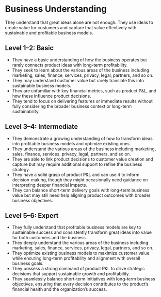 # Business Understanding

They understand that great ideas alone are not enough. They use ideas to create value for customers and capture that value effectively with sustainable and profitable business models. 


## Level 1–2: Basic
- They have a basic understanding of how the business operates but rarely connects product ideas with long-term profitability.
- They seek to learn about the various areas of the business including marketing, sales, finance, services, privacy, legal, partners, and so on.
- They may understand customer value but rarely translate this into sustainable business models.
- They are unfamiliar with key financial metrics, such as product P&L, and how these influence product decisions.
- They tend to focus on delivering features or immediate results without fully considering the broader business context or long-term sustainability.


## Level 3–4: Intermediate
- They demonstrate a growing understanding of how to transform ideas into profitable business models and optimize existing ones.
- They understand the various areas of the business including marketing, sales, finance, services, privacy, legal, partners, and so on.
- They are able to link product decisions to customer value creation and capture but may require additional support to refine the business strategy.
- They have a solid grasp of product P&L and can use it to inform decision-making, though they might occasionally need guidance on interpreting deeper financial impacts.
- They can balance short-term delivery goals with long-term business value but may still need help aligning product outcomes with broader business objectives.


## Level 5–6: Expert
- They fully understand that profitable business models are key to sustainable success and consistently transform great ideas into value for both customers and the business.
- They deeply understand the various areas of the business including marketing, sales, finance, services, privacy, legal, partners, and so on.
- They optimize existing business models to maximize customer value while ensuring long-term profitability and alignment with overall business goals.
- They possess a strong command of product P&L to drive strategic decisions that support sustainable growth and profitability.
- They seamlessly balance short-term initiatives with long-term business objectives, ensuring that every decision contributes to the product’s financial health and the organization’s success.
 